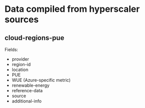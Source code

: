 # Data compiled from hyperscaler sources

## cloud-regions-pue

Fields:
- provider
- region-id
- location
- PUE
- WUE (Azure-specific metric)
- renewable-energy
- reference-data
- source
- additional-info
